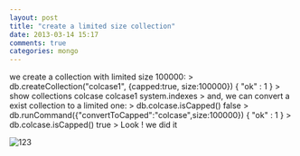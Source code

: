 ```yaml
---
layout: post
title: "create a limited size collection"
date: 2013-03-14 15:17
comments: true
categories: mongo 
---
```

we create a collection with limited size 100000:
    > db.createCollection("colcase1", {capped:true, size:100000})
    { "ok" : 1 }
    > show collections
    colcase
    colcase1
    system.indexes
    >
and, we can convert a exist collection to a limited one:
    > db.colcase.isCapped()
    false
    > db.runCommand({"convertToCapped":"colcase",size:100000})
    { "ok" : 1 }
    > db.colcase.isCapped()
    true
    >
Look ! we did it

![123](/sources/images/qiaofeng.jpg)
